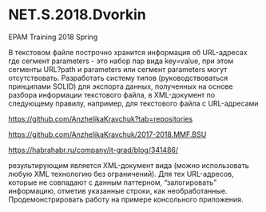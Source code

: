 ﻿# NET.S.2018.Dvorkin
EPAM Training 2018 Spring

В текстовом файле построчно хранится информация об URL-адресах
где сегмент parameters - это набор пар вида key=value, при этом сегменты URL?path и parameters или сегмент parameters могут отсутствовать. Разработать систему типов (руководствоваться принципами SOLID) для экспорта данных, полученных на основе разбора информации текстового файла, в XML-документ по следующему правилу, например, для текстового файла с URL-адресами

https://github.com/AnzhelikaKravchuk?tab=repositories

https://github.com/AnzhelikaKravchuk/2017-2018.MMF.BSU

https://habrahabr.ru/company/it-grad/blog/341486/

результирующим является XML-документ вида (можно использовать любую XML технологию без ограничений). 
Для тех URL-адресов, которые не совпадают с данным паттерном, “залогировать” информацию, отметив указанные строки, как необработанные. Продемонстрировать работу на примере консольного приложения.
